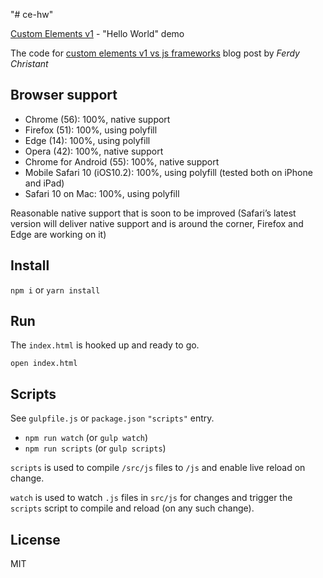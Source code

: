 "# ce-hw" 

[Custom Elements v1](https://developer.mozilla.org/en-US/docs/Web/Web_Components/Custom_Elements) - "Hello World" demo

The code for [custom elements v1 vs js frameworks](https://ferdychristant.com/custom-elements-v1-vs-js-frameworks-e086638cd1a9#.csh0br49h) blog post by *Ferdy Christant*

## Browser support
- Chrome (56): 100%, native support
- Firefox (51): 100%, using polyfill
- Edge (14): 100%, using polyfill
- Opera (42): 100%, native support
- Chrome for Android (55): 100%, native support
- Mobile Safari 10 (iOS10.2): 100%, using polyfill (tested both on iPhone and iPad)
- Safari 10 on Mac: 100%, using polyfill

Reasonable native support that is soon to be improved (Safari’s latest version will deliver native support and is around the corner, Firefox and Edge are working on it)

## Install

`npm i` or `yarn install`

## Run

The `index.html` is hooked up and ready to go.

`open index.html`

## Scripts

See `gulpfile.js` or `package.json` `"scripts"` entry.

- `npm run watch` (or `gulp watch`)
- `npm run scripts` (or `gulp scripts`)

`scripts` is used to compile `/src/js` files to `/js` and enable live reload on change.

`watch` is used to watch `.js` files in `src/js` for changes and trigger the `scripts` script to compile and reload (on any such change).

## License

MIT
